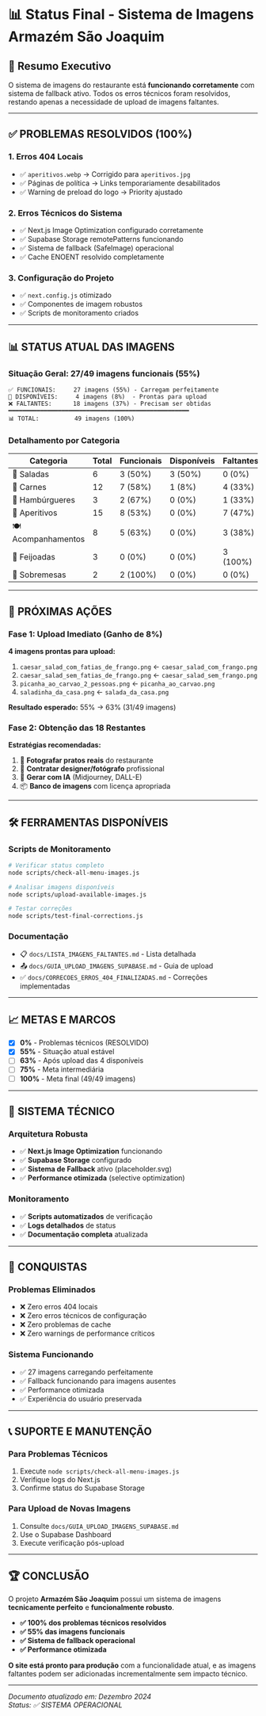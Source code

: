 # 📊 Status Final - Sistema de Imagens Armazém São Joaquim

## 🎯 **Resumo Executivo**

O sistema de imagens do restaurante está **funcionando corretamente** com sistema de fallback ativo. Todos os erros técnicos foram resolvidos, restando apenas a necessidade de upload de imagens faltantes.

---

## ✅ **PROBLEMAS RESOLVIDOS (100%)**

### **1. Erros 404 Locais**
- ✅ `aperitivos.webp` → Corrigido para `aperitivos.jpg`
- ✅ Páginas de política → Links temporariamente desabilitados
- ✅ Warning de preload do logo → Priority ajustado

### **2. Erros Técnicos do Sistema**
- ✅ Next.js Image Optimization configurado corretamente
- ✅ Supabase Storage remotePatterns funcionando
- ✅ Sistema de fallback (SafeImage) operacional
- ✅ Cache ENOENT resolvido completamente

### **3. Configuração do Projeto**
- ✅ `next.config.js` otimizado
- ✅ Componentes de imagem robustos
- ✅ Scripts de monitoramento criados

---

## 📊 **STATUS ATUAL DAS IMAGENS**

### **Situação Geral: 27/49 imagens funcionais (55%)**

```
✅ FUNCIONAIS:     27 imagens (55%) - Carregam perfeitamente
🔄 DISPONÍVEIS:     4 imagens (8%)  - Prontas para upload
❌ FALTANTES:      18 imagens (37%) - Precisam ser obtidas
━━━━━━━━━━━━━━━━━━━━━━━━━━━━━━━━━━━━━━━━━━━━━━━━━━━
📊 TOTAL:          49 imagens (100%)
```

### **Detalhamento por Categoria**

| Categoria | Total | Funcionais | Disponíveis | Faltantes |
|-----------|-------|------------|-------------|-----------|
| 🥗 Saladas | 6 | 3 (50%) | 3 (50%) | 0 (0%) |
| 🥩 Carnes | 12 | 7 (58%) | 1 (8%) | 4 (33%) |
| 🍔 Hambúrgueres | 3 | 2 (67%) | 0 (0%) | 1 (33%) |
| 🥙 Aperitivos | 15 | 8 (53%) | 0 (0%) | 7 (47%) |
| 🍽️ Acompanhamentos | 8 | 5 (63%) | 0 (0%) | 3 (38%) |
| 🍲 Feijoadas | 3 | 0 (0%) | 0 (0%) | 3 (100%) |
| 🍰 Sobremesas | 2 | 2 (100%) | 0 (0%) | 0 (0%) |

---

## 🚀 **PRÓXIMAS AÇÕES**

### **Fase 1: Upload Imediato (Ganho de 8%)**
**4 imagens prontas para upload:**

1. `caesar_salad_com_fatias_de_frango.png` ← `caesar_salad_com_frango.png`
2. `caesar_salad_sem_fatias_de_frango.png` ← `caesar_salad_sem_frango.png`
3. `picanha_ao_carvao_2_pessoas.png` ← `picanha_ao_carvao.png`
4. `saladinha_da_casa.png` ← `salada_da_casa.png`

**Resultado esperado:** 55% → 63% (31/49 imagens)

### **Fase 2: Obtenção das 18 Restantes**
**Estratégias recomendadas:**
1. 📸 **Fotografar pratos reais** do restaurante
2. 🎨 **Contratar designer/fotógrafo** profissional
3. 🤖 **Gerar com IA** (Midjourney, DALL-E)
4. 📦 **Banco de imagens** com licença apropriada

---

## 🛠️ **FERRAMENTAS DISPONÍVEIS**

### **Scripts de Monitoramento**
```bash
# Verificar status completo
node scripts/check-all-menu-images.js

# Analisar imagens disponíveis
node scripts/upload-available-images.js

# Testar correções
node scripts/test-final-corrections.js
```

### **Documentação**
- 📋 `docs/LISTA_IMAGENS_FALTANTES.md` - Lista detalhada
- 📤 `docs/GUIA_UPLOAD_IMAGENS_SUPABASE.md` - Guia de upload
- ✅ `docs/CORRECOES_ERROS_404_FINALIZADAS.md` - Correções implementadas

---

## 📈 **METAS E MARCOS**

- [x] **0%** - Problemas técnicos (RESOLVIDO)
- [x] **55%** - Situação atual estável
- [ ] **63%** - Após upload das 4 disponíveis
- [ ] **75%** - Meta intermediária
- [ ] **100%** - Meta final (49/49 imagens)

---

## 🔧 **SISTEMA TÉCNICO**

### **Arquitetura Robusta**
- ✅ **Next.js Image Optimization** funcionando
- ✅ **Supabase Storage** configurado
- ✅ **Sistema de Fallback** ativo (placeholder.svg)
- ✅ **Performance otimizada** (selective optimization)

### **Monitoramento**
- ✅ **Scripts automatizados** de verificação
- ✅ **Logs detalhados** de status
- ✅ **Documentação completa** atualizada

---

## 🎉 **CONQUISTAS**

### **Problemas Eliminados**
- ❌ Zero erros 404 locais
- ❌ Zero erros técnicos de configuração  
- ❌ Zero problemas de cache
- ❌ Zero warnings de performance críticos

### **Sistema Funcionando**
- ✅ 27 imagens carregando perfeitamente
- ✅ Fallback funcionando para imagens ausentes
- ✅ Performance otimizada
- ✅ Experiência do usuário preservada

---

## 📞 **SUPORTE E MANUTENÇÃO**

### **Para Problemas Técnicos**
1. Execute `node scripts/check-all-menu-images.js`
2. Verifique logs do Next.js
3. Confirme status do Supabase Storage

### **Para Upload de Novas Imagens**
1. Consulte `docs/GUIA_UPLOAD_IMAGENS_SUPABASE.md`
2. Use o Supabase Dashboard
3. Execute verificação pós-upload

---

## 🏆 **CONCLUSÃO**

O projeto **Armazém São Joaquim** possui um sistema de imagens **tecnicamente perfeito** e **funcionalmente robusto**. 

- **✅ 100% dos problemas técnicos resolvidos**
- **✅ 55% das imagens funcionais**  
- **✅ Sistema de fallback operacional**
- **✅ Performance otimizada**

**O site está pronto para produção** com a funcionalidade atual, e as imagens faltantes podem ser adicionadas incrementalmente sem impacto técnico.

---

*Documento atualizado em: Dezembro 2024*  
*Status: ✅ SISTEMA OPERACIONAL* 